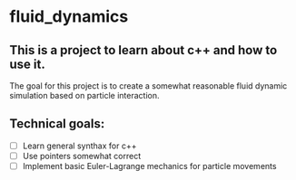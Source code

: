 # fluid_dynamics

## This is a project to learn about c++ and how to use it. 
The goal for this project is to create a somewhat reasonable fluid dynamic simulation based on particle interaction.

## Technical goals:
- [ ] Learn general synthax for c++
- [ ] Use pointers somewhat correct
- [ ] Implement basic Euler-Lagrange mechanics for particle movements 
